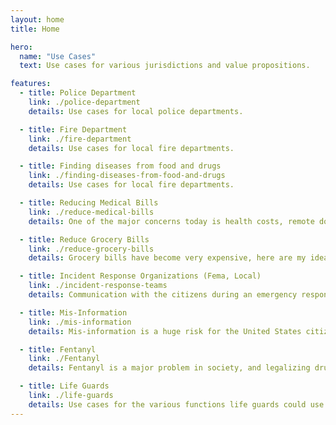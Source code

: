 ```yaml
---
layout: home
title: Home

hero:
  name: "Use Cases"
  text: Use cases for various jurisdictions and value propositions.

features:
  - title: Police Department
    link: ./police-department
    details: Use cases for local police departments.

  - title: Fire Department
    link: ./fire-department
    details: Use cases for local fire departments.

  - title: Finding diseases from food and drugs
    link: ./finding-diseases-from-food-and-drugs
    details: Use cases for local fire departments.

  - title: Reducing Medical Bills
    link: ./reduce-medical-bills
    details: One of the major concerns today is health costs, remote doctors would provide services on-line or in person for cash.

  - title: Reduce Grocery Bills
    link: ./reduce-grocery-bills
    details: Grocery bills have become very expensive, here are my ideas to reduce them.

  - title: Incident Response Organizations (Fema, Local)
    link: ./incident-response-teams
    details: Communication with the citizens during an emergency response is critical

  - title: Mis-Information
    link: ./mis-information
    details: Mis-information is a huge risk for the United States citizens and governments.

  - title: Fentanyl
    link: ./Fentanyl
    details: Fentanyl is a major problem in society, and legalizing drugs in the answer to ensure a safe supply chain and support services.

  - title: Life Guards
    link: ./life-guards
    details: Use cases for the various functions life guards could use to help improve public safety.
---
```


